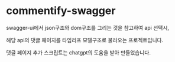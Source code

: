 ﻿# commentify-swagger

swagger-ui에서 json구조와 dom구조를 그리는 것을 참고하여 api 선택시, 

해당 api의 댓글 페이지를 타임리프 모델구조로 불러오는 프로젝트입니다.

댓글 페이지 추가 스크립트는 chatgpt의 도움을 받아 만들었습니다.
